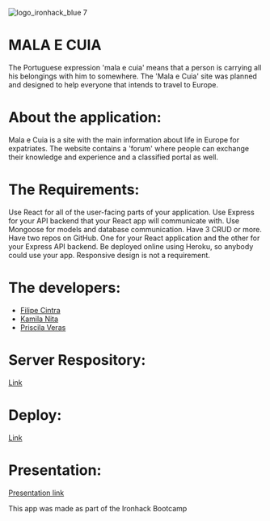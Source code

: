 ![logo_ironhack_blue 7](https://user-images.githubusercontent.com/23629340/40541063-a07a0a8a-601a-11e8-91b5-2f13e4e6b441.png)

# MALA E CUIA

The Portuguese expression 'mala e cuia' means that a person is carrying all his belongings with him to somewhere.
The 'Mala e Cuia' site was planned and designed to help everyone that intends to travel to Europe.

# About the application:

Mala e Cuia is a site with the main information about life in Europe for expatriates.
The website contains a 'forum' where people can exchange their knowledge and experience and a classified portal as well.

# The Requirements:

Use React for all of the user-facing parts of your application.
Use Express for your API backend that your React app will communicate with.
Use Mongoose for models and database communication.
Have 3 CRUD or more.
Have two repos on GitHub. One for your React application and the other for your Express API backend.
Be deployed online using Heroku, so anybody could use your app.
Responsive design is not a requirement.

# The developers:

- [Filipe Cintra](https://github.com/filipefcintra)
- [Kamila Nita](https://github.com/kamilanitta)
- [Priscila Veras](https://github.com/PriscilaVeras)

# Server Respository:
[Link](https://github.com/filipefcintra/finalproject)

# Deploy:
[Link](https://mala-cuia.netlify.app/)

# Presentation:

[Presentation link](https://docs.google.com/presentation/d/1NefH7VvvIocs5jetzKndfh9aqMRhNu8j6UmE0C-vGHE/edit?usp=sharing)

This app was made as part of the Ironhack Bootcamp

